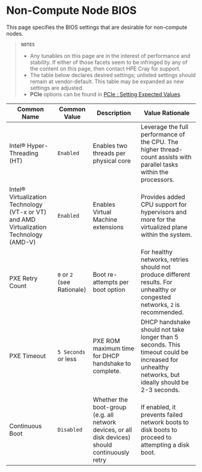 # Non-Compute Node BIOS

This page specifies the BIOS settings that are desirable for non-compute nodes.

> **`NOTES`**
>
> - Any tunables on this page are in the interest of performance and stability. If either of those facets seem to be infringed by any of the content on this page, then contact HPE Cray for support.
> - The table below declares desired settings; unlisted settings should remain at vendor-default. This table may be expanded as new settings are adjusted.
> - **PCIe** options can be found in [PCIe : Setting Expected Values](../operations/node_management/Switch_PXE_Boot_From_Onboard_NICs_to_PCIe.md#setting-expected-values).

| Common Name | Common Value | Description | Value Rationale |
| ----------- | ------------ | ----------- | --------------- |
| Intel® Hyper-Threading (HT) | `Enabled` | Enables two threads per physical core | Leverage the full performance of the CPU. The higher thread-count assists with parallel tasks within the processors. |
| Intel® Virtualization Technology (VT-x or VT) and AMD Virtualization Technology (AMD-V)| `Enabled` | Enables Virtual Machine extensions | Provides added CPU support for hypervisors and more for the virtualized plane within the system. |
| PXE Retry Count | `0` or `2` (see Rationale) | Boot re-attempts per boot option | For healthy networks, retries should not produce different results. For unhealthy or congested networks, `2` is recommended. |
| PXE Timeout | `5 Seconds` or less | PXE ROM maximum time for DHCP handshake to complete. | DHCP handshake should not take longer than 5 seconds. This timeout could be increased for unhealthy networks, but ideally should be 2-3 seconds. |
| Continuous Boot | `Disabled` | Whether the boot-group (e.g. all network devices, or all disk devices) should continuously retry | If enabled, it prevents failed network boots to disk boots to proceed to attempting a disk boot. |
